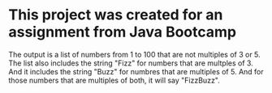 # This project was created for an assignment from Java Bootcamp

The output is a list of numbers from 1 to 100 that are not multiples of 3 or 5. 
The list also includes the string "Fizz" for numbers that are multples of 3.
And it includes the string "Buzz" for numbres that are multiples of 5.
And for those numbers that are multiples of both, it will say "FizzBuzz".

